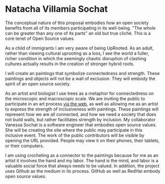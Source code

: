 # Natacha Villamia Sochat

The conceptual nature of this proposal embodies how an open society benefits from all of its members participating in its well-being. 
"The whole can be greater than any one of its parts" an old but true cliché. This is a core tenet of Open Source values.

As a child of immigrants I am very aware of being UpRooted. As an adult, rather than viewing cultural uprooting as a loss, 
I see the world a fuller, richer condition in which the seemingly chaotic disruption of clashing cultures actually results in the creation of stronger hybrid roots.

I will create an paintings that symbolize connectedness and strength. These paintings and objects will not be a wall of exclusion. They will embody the spirit of an open source society.

As an artist and biologist I use trees as a metaphor for connectedness on the microscopic and macroscopic scale.
We are inviting the public to participate in an art process [via the web](https://vsoch.github.io/opensource-art/about/), as well as allowing me as an artist to express the strength of inclusiveness with paintings. These paintings will represent how we are all connected, and how we need a society that does not build walls, but rather facilitates strength by inclusion. My collaborator Vanessa Sochat is a software engineer that embodies open source values. She will be creating the site where the public may participate in this inclusive event.
The work of the public contributors will be visible by opening the URL provided. People may view it on their phones, their tablets, or their computers. 

I am using crocheting as a connector to the paintings because for me as an artist it involves the hand and my labor. The hand is the mind, and labor is a valuable social force that always needs to be valued. In addition, the project uses Github as the medium in its process. GitHub as well as RedHat embody open source values.
 
